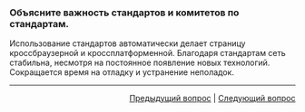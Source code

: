 ### Объясните важность стандартов и комитетов по стандартам.

Использование стандартов автоматически делает страницу кроссбраузерной и кроссплатформенной. Благодаря стандартам сеть стабильна, несмотря на постоянное появление новых технологий. Сокращается время на отладку и устранение неполадок.

---

<div align="right">
    <a href="11.md">Предыдущий вопрос</a> | <a href="13.md">Следующий вопрос</a>
</div>
